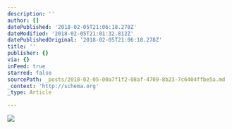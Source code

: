 ```yaml
---
description: ''
author: []
datePublished: '2018-02-05T21:06:18.278Z'
dateModified: '2018-02-05T21:01:32.812Z'
datePublishedOriginal: '2018-02-05T21:06:18.278Z'
title: ''
publisher: {}
via: {}
inFeed: true
starred: false
sourcePath: _posts/2018-02-05-00a7f1f2-08af-4709-8b23-7c6404ffbe5a.md
_context: 'http://schema.org'
_type: Article

---
```

![](https://the-grid-user-content.s3-us-west-2.amazonaws.com/5704efd6-83f2-4244-9595-c8177525d687.jpg)